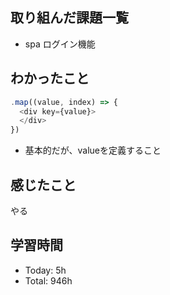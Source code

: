 ## 取り組んだ課題一覧
- spa ログイン機能
## わかったこと
```js
.map((value, index) => {
  <div key={value}>
  </div>
})
```
- 基本的だが、valueを定義すること

## 感じたこと
やる
## 学習時間
- Today: 5h
- Total: 946h
